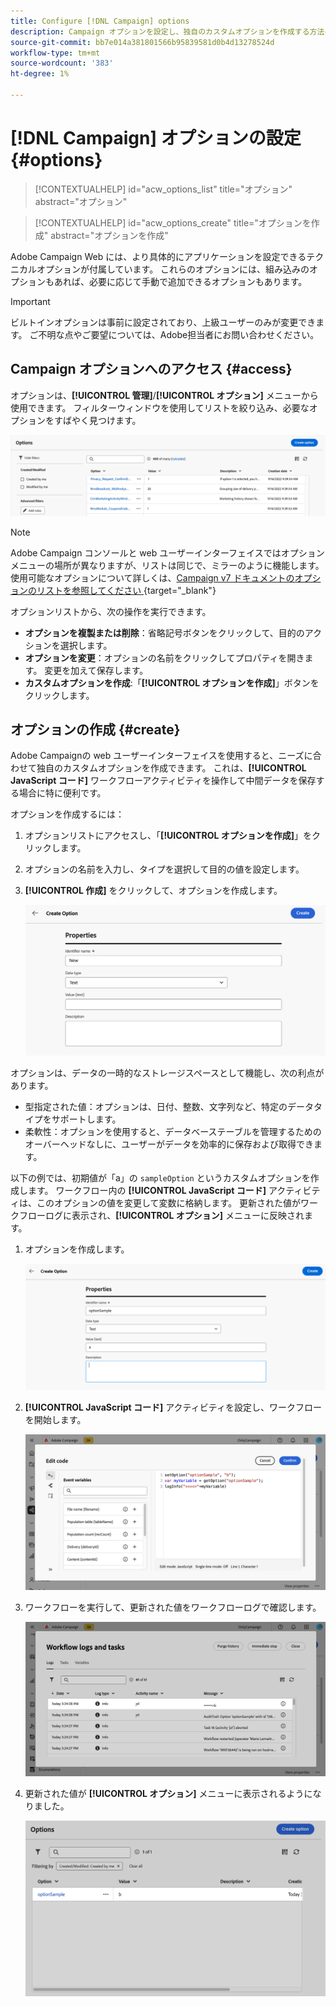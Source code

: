 ```yaml
---
title: Configure [!DNL Campaign] options
description: Campaign オプションを設定し、独自のカスタムオプションを作成する方法について説明します。
source-git-commit: bb7e014a381801566b95839581d0b4d13278524d
workflow-type: tm+mt
source-wordcount: '383'
ht-degree: 1%

---
```



# [!DNL Campaign] オプションの設定 {#options}

>[!CONTEXTUALHELP]
>id="acw_options_list"
>title="オプション"
>abstract="オプション"

>[!CONTEXTUALHELP]
>id="acw_options_create"
>title="オプションを作成"
>abstract="オプションを作成"

Adobe Campaign Web には、より具体的にアプリケーションを設定できるテクニカルオプションが付属しています。 これらのオプションには、組み込みのオプションもあれば、必要に応じて手動で追加できるオプションもあります。

>[!IMPORTANT]
>
>ビルトインオプションは事前に設定されており、上級ユーザーのみが変更できます。 ご不明な点やご要望については、Adobe担当者にお問い合わせください。

## Campaign オプションへのアクセス {#access}

オプションは、**[!UICONTROL 管理]**/**[!UICONTROL オプション]** メニューから使用できます。 フィルターウィンドウを使用してリストを絞り込み、必要なオプションをすばやく見つけます。

![](assets/options-list.png)

>[!NOTE]
>
>Adobe Campaign コンソールと web ユーザーインターフェイスではオプションメニューの場所が異なりますが、リストは同じで、ミラーのように機能します。 使用可能なオプションについて詳しくは、[Campaign v7 ドキュメントのオプションのリストを参照してください ](https://experienceleague.adobe.com/ja/docs/campaign-classic/using/installing-campaign-classic/appendices/configuring-campaign-options){target="_blank"}

オプションリストから、次の操作を実行できます。

* **オプションを複製または削除**：省略記号ボタンをクリックして、目的のアクションを選択します。
* **オプションを変更**：オプションの名前をクリックしてプロパティを開きます。 変更を加えて保存します。
* **カスタムオプションを作成**:「**[!UICONTROL オプションを作成]**」ボタンをクリックします。

## オプションの作成 {#create}

Adobe Campaignの web ユーザーインターフェイスを使用すると、ニーズに合わせて独自のカスタムオプションを作成できます。 これは、**[!UICONTROL JavaScript コード]** ワークフローアクティビティを操作して中間データを保存する場合に特に便利です。

オプションを作成するには：

1. オプションリストにアクセスし、「**[!UICONTROL オプションを作成]**」をクリックします。
1. オプションの名前を入力し、タイプを選択して目的の値を設定します。
1. **[!UICONTROL 作成]** をクリックして、オプションを作成します。

   ![](assets/options-create.png)

オプションは、データの一時的なストレージスペースとして機能し、次の利点があります。

* 型指定された値：オプションは、日付、整数、文字列など、特定のデータタイプをサポートします。
* 柔軟性：オプションを使用すると、データベーステーブルを管理するためのオーバーヘッドなしに、ユーザーがデータを効率的に保存および取得できます。

以下の例では、初期値が「a」の `sampleOption` というカスタムオプションを作成します。 ワークフロー内の **[!UICONTROL JavaScript コード]** アクティビティは、このオプションの値を変更して変数に格納します。 更新された値がワークフローログに表示され、**[!UICONTROL オプション]** メニューに反映されます。

1. オプションを作成します。

   ![](assets/options-sample-create.png)

1. **[!UICONTROL JavaScript コード]** アクティビティを設定し、ワークフローを開始します。

   ![](assets/options-sample-javascript.png)

1. ワークフローを実行して、更新された値をワークフローログで確認します。

   ![](assets/options-sample-logs.png)

1. 更新された値が **[!UICONTROL オプション]** メニューに表示されるようになりました。

   ![](assets/options-sample-updated.png)
